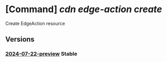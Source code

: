 # [Command] _cdn edge-action create_

Create EdgeAction resource

## Versions

### [2024-07-22-preview](/Resources/mgmt-plane/L3N1YnNjcmlwdGlvbnMve30vcmVzb3VyY2Vncm91cHMve30vcHJvdmlkZXJzL21pY3Jvc29mdC5jZG4vZWRnZWFjdGlvbnMve30=/2024-07-22-preview.xml) **Stable**

<!-- mgmt-plane /subscriptions/{}/resourcegroups/{}/providers/microsoft.cdn/edgeactions/{} 2024-07-22-preview -->
